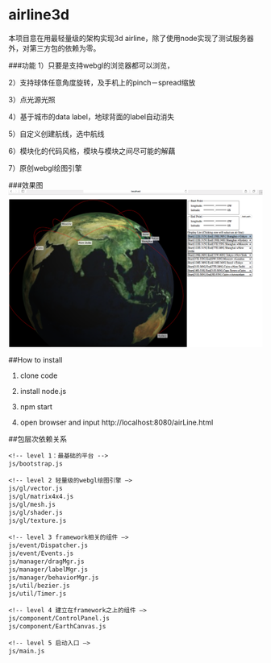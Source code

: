 # airline3d

本项目意在用最轻量级的架构实现3d airline，除了使用node实现了测试服务器外，对第三方包的依赖为零。

###功能
1）只要是支持webgl的浏览器都可以浏览，

2）支持球体任意角度旋转，及手机上的pinch－spread缩放

3）点光源光照

4）基于城市的data label，地球背面的label自动消失

5）自定义创建航线，选中航线

6）模块化的代码风格，模块与模块之间尽可能的解藕

7）原创webgl绘图引擎


###效果图
![image](https://github.com/rainsilence0911/airline/blob/master/image/snapshot.png)

##How to install

1) clone code

2) install node.js

3) npm start

4) open browser and input http://localhost:8080/airLine.html

##包层次依赖关系
```
<!-- level 1：最基础的平台 -->
js/bootstrap.js

<!-- level 2 轻量级的webgl绘图引擎 —>
js/gl/vector.js
js/gl/matrix4x4.js
js/gl/mesh.js
js/gl/shader.js
js/gl/texture.js

<!-- level 3 framework相关的组件 —>
js/event/Dispatcher.js
js/event/Events.js
js/manager/dragMgr.js
js/manager/labelMgr.js
js/manager/behaviorMgr.js
js/util/bezier.js
js/util/Timer.js

<!-- level 4 建立在framework之上的组件 —>
js/component/ControlPanel.js
js/component/EarthCanvas.js

<!-- level 5 启动入口 —>
js/main.js
```